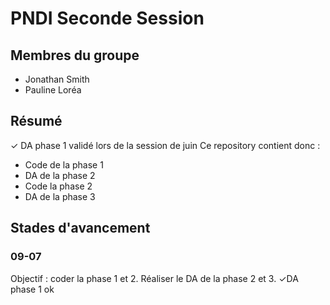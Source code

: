 # PNDI Seconde Session

## Membres du groupe 
- Jonathan Smith 
- Pauline Loréa

## Résumé
✓ DA phase 1 validé lors de la session de juin
Ce repository contient donc : 
<ul>
<li>Code de la phase 1</li>
<li>DA de la phase 2</li>
<li>Code la phase 2</li>
<li>DA de la phase 3</li>
</ul>


## Stades d'avancement 
### 09-07
Objectif : coder la phase 1 et 2. Réaliser le DA de la phase 2 et 3.
✓DA phase 1 ok 

